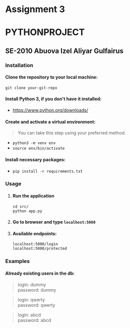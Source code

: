 # Assignment 3
# PYTHONPROJECT
## SE-2010 Abuova Izel Aliyar Gulfairus
### Installation
#### Clone the repository to your local machine:
``git clone your-git-repo``  
#### Install Python 3, if you don't have it installed:
* https://www.python.org/downloads/
#### Create and activate a virtual environment:
> You can take this step using your preferred method.
* `python3 -m venv env`
* `source env/bin/activate`
#### Install necessary packages:
* `pip install -r requirements.txt`
### Usage
1. #### Run the application
    `cd src/`  
    `python app.py`
2. #### Go to browser and type `localhost:5000`
3. #### Available endpoints:
    `localhost:5000/login`  
    `localhost:5000/protected`

### Examples

#### Already existing users in the db:
> login: dummy   
> password: dummy

> login: qwerty   
> password: qwerty

> login: abcd   
> password: abcd

